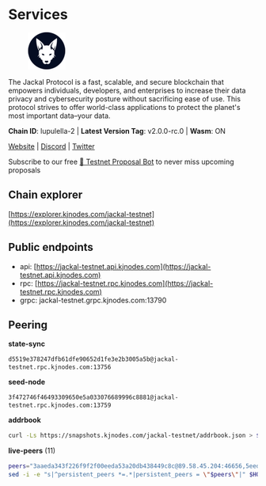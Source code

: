 # Services

<figure><img src="https://raw.githubusercontent.com/kj89/cosmos-images/main/logos/jackal.png" alt=""><figcaption></figcaption></figure>

The Jackal Protocol is a fast, scalable, and secure blockchain that empowers  individuals, developers, and enterprises to increase their data privacy and  cybersecurity posture without sacrificing ease of use. This protocol strives  to offer world-class applications to protect the planet's most important data–your data.

**Chain ID**: lupulella-2 | **Latest Version Tag**: v2.0.0-rc.0 | **Wasm**: ON

[Website](https://jackalprotocol.com) | [Discord](https://discord.com/invite/5GKym3p6rj) | [Twitter](https://twitter.com/Jackal_Protocol)



Subscribe to our free [🤖 Testnet Proposal Bot](https://t.me/kjnodes_testnet_proposal_bot) to never miss upcoming proposals


## Chain explorer
[https://explorer.kjnodes.com/jackal-testnet](https://explorer.kjnodes.com/jackal-testnet)

## Public endpoints

* api: [https://jackal-testnet.api.kjnodes.com](https://jackal-testnet.api.kjnodes.com)
* rpc: [https://jackal-testnet.rpc.kjnodes.com](https://jackal-testnet.rpc.kjnodes.com)
* grpc: jackal-testnet.grpc.kjnodes.com:13790

## Peering

**state-sync**

```text
d5519e378247dfb61dfe90652d1fe3e2b3005a5b@jackal-testnet.rpc.kjnodes.com:13756
```

**seed-node**

```text
3f472746f46493309650e5a033076689996c8881@jackal-testnet.rpc.kjnodes.com:13759
```

**addrbook**
```bash
curl -Ls https://snapshots.kjnodes.com/jackal-testnet/addrbook.json > $HOME/.canine/config/addrbook.json
```

**live-peers** (11)
```bash
peers="3aaeda343f226f9f2f00eeda53a20db438449c8c@89.58.45.204:46656,5eedbfbe64b942f4ab54db3842acf3bfab034c24@161.97.74.88:46656,f3e70d3de1974208af04dac6fabd657ab4abf0ff@65.108.75.107:24656,d3677c7a3f9ef42d5ba213ae84c4c5749f4ee787@44.204.38.21:26656,34bb04a3e226493e5d142c74bf78d2ed2803ee9d@213.133.100.172:27464,80420ad774e622bda8e1dfa9b80da11eee7eed1f@144.126.140.252:29656,fd5b3021fe67406e63c1a3e3e89cb243bc0791c9@65.109.32.174:32656,3c6d856a429224201d78c7f28026874d10a27f57@5.75.227.78:26656,0394449cab5a29f24dd4f37683d3b7622f27c0fc@65.108.206.118:61156,ff5171d91cb033670238998dc84bdf69468bb053@51.89.232.234:27686,d5519e378247dfb61dfe90652d1fe3e2b3005a5b@65.109.68.190:13756"
sed -i -e "s|^persistent_peers *=.*|persistent_peers = \"$peers\"|" $HOME/.canine/config/config.toml
```
